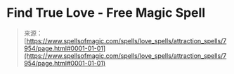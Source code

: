<!--yml

category: 未分类

date: 2024-06-12 18:43:09

-->

# Find True Love - Free Magic Spell

> 来源：[https://www.spellsofmagic.com/spells/love_spells/attraction_spells/7954/page.html#0001-01-01](https://www.spellsofmagic.com/spells/love_spells/attraction_spells/7954/page.html#0001-01-01)
